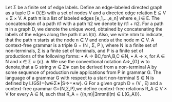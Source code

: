 Let Σ be a finite set of edge labels. Define an edge-labeled directed graph as a tuple D = (V,E) with a set of nodes V and a directed edge relation E ⊆ V × Σ × V.
A path π is a list of labeled edges [e_1,...,e_n] where e_i ∈ E. The concatenation of a path π1 with a path π2 we denote by π1 + π2.
For a path π in a graph D, we denote the unique word, obtained by concatenating the labels of the edges along the path π as l(π). Also, we write nπm to indicate, that the path π starts at the node n ∈ V and ends at the node m ∈ V.
A context-free grammar is a triple G = (N , Σ, P ), where N is a finite set of non-terminals, Σ is a finite set of terminals, and P is a finite set of productions of the following forms:
• A → BC,forA,B,C ∈N,
• A → x, for A ∈ N and x ∈ Σ ∪ {ε}.
∗ We use the conventional notation A⇒_{G} w to denote,that a G string w ∈ Σ∗ can be derived from a non-terminal A by some sequence of production rule applications from P in grammar G. The language of a grammar G with respect to a start non-terminal S ∈ N is defined by L(GS)={w∈Σ∗|S⇒=∗w}. G
For a given graph D = (V , E) and a context-free grammar G=(N,Σ,P),we define context-free relations R_A ⊆ V × V for every A ∈ N, such that R_A = {(n,m)|∃nπm(l(π) ∈ L(G_A))}.
